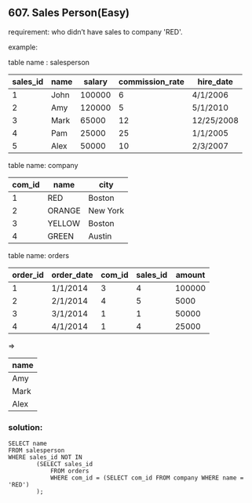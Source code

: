 ## 607. Sales Person(Easy)

requirement:  who didn’t have sales to company 'RED'.

example:

table name : salesperson

| sales_id | name | salary | commission_rate | hire_date |
|----------|------|--------|-----------------|-----------|
|   1      | John | 100000 |     6           | 4/1/2006  |
|   2      | Amy  | 120000 |     5           | 5/1/2010  |
|   3      | Mark | 65000  |     12          | 12/25/2008|
|   4      | Pam  | 25000  |     25          | 1/1/2005  |
|   5      | Alex | 50000  |     10          | 2/3/2007  |

table name: company

| com_id  |  name  |    city    |
|---------|--------|------------|
|   1     |  RED   |   Boston   |
|   2     | ORANGE |   New York |
|   3     | YELLOW |   Boston   |
|   4     | GREEN  |   Austin   |


table name: orders

| order_id | order_date | com_id  | sales_id | amount |
|----------|------------|---------|----------|--------|
| 1        |   1/1/2014 |    3    |    4     | 100000 |
| 2        |   2/1/2014 |    4    |    5     | 5000   |
| 3        |   3/1/2014 |    1    |    1     | 50000  |
| 4        |   4/1/2014 |    1    |    4     | 25000  |

=>

| name | 
|------|
| Amy  | 
| Mark | 
| Alex |


### solution:

```
SELECT name 
FROM salesperson
WHERE sales_id NOT IN 
        (SELECT sales_id
            FROM orders
            WHERE com_id = (SELECT com_id FROM company WHERE name = 'RED')      
        );
```

